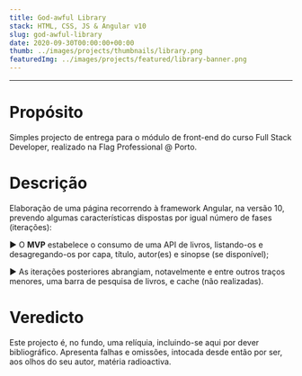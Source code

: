 ```yaml
---
title: God-awful Library
stack: HTML, CSS, JS & Angular v10
slug: god-awful-library
date: 2020-09-30T00:00:00+00:00
thumb: ../images/projects/thumbnails/library.png
featuredImg: ../images/projects/featured/library-banner.png
---
```

***
# Propósito
Simples projecto de entrega para o módulo de front-end do curso Full Stack Developer, realizado na Flag Professional @ Porto.

# Descrição
Elaboração de uma página recorrendo à framework Angular, na versão 10, prevendo algumas características dispostas por igual número de fases (iterações):

▶ O **MVP** estabelece o consumo de uma API de livros, listando-os e desagregando-os por capa, título, autor(es) e sinopse (se disponível);

▶ As iterações posteriores abrangiam, notavelmente e entre outros traços menores, uma barra de pesquisa de livros, e cache (não realizadas).

# Veredicto

Este projecto é, no fundo, uma relíquia, incluindo-se aqui por dever bibliográfico. Apresenta falhas e omissões, intocada desde então por ser, aos olhos do seu autor, matéria radioactiva.